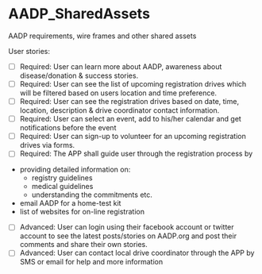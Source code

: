 AADP_SharedAssets
=================

AADP requirements, wire frames and other shared assets

User stories:
- [ ] Required: User can learn more about AADP, awareness about disease/donation & success stories.
- [ ] Required: User can see the list of upcoming registration drives which will be filtered based on users location and time preference.
- [ ] Required: User can see the registration drives based on date, time, location, description & drive coordinator contact information.
- [ ] Required: User can select an event, add to his/her calendar and get notifications before the event 
- [ ] Required: User can sign-up to volunteer for an upcoming registration drives via forms.
- [ ] Required:  The APP shall guide user through the registration process by 
 - providing detailed information on:
      *  registry guidelines
      *  medical guidelines
      *  understanding the commitments etc.
 - email AADP for a home-test kit 
 - list of websites for on-line registration
- [ ] Advanced: User can login using their facebook account or twitter account to see the latest posts/stories on AADP.org and post their comments and share their own stories.
- [ ] Advanced: User can contact local drive coordinator through the APP by SMS or email for help and more information
